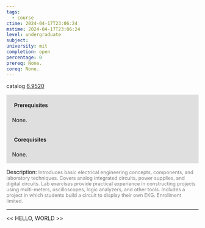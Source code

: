 ```yaml
---
tags:
  - course
ctime: 2024-04-17T23:06:24
mstime: 2024-04-17T23:06:24
level: undergraduate
subject: 
university: mit
completion: open
percentage: 0
prereq: None.
coreq: None.
---
```


catalog [6.9520](http://student.mit.edu/catalog/m6e.html#6.9520)

<span style="display: block; padding: 15px; background-color: rgb(100, 100, 100, 0.2);"><font id="m_prereq3444_0" style="display: block; font-family: Arial, sans-serif; font-weight: bold; padding: 5px">Prerequisites</font><br><span id="prereq3444_0">None.</span></span>
<span style="display: block; padding: 15px; background-color: rgb(100, 100, 100, 0.2);"><font id="m_coreq3444_0" style="display: block; font-family: Arial, sans-serif; font-weight: bold; padding: 5px">Corequisites</font><br><span id="coreq3444_0">None.</span></span>

<font style="">Description:</font>
<font style="color: grey; font-size: 0.8rem;">Introduces basic electrical engineering concepts, components, and laboratory techniques. Covers analog integrated circuits, power supplies, and digital circuits. Lab exercises provide practical experience in constructing projects using multi-meters, oscilloscopes, logic analyzers, and other tools. Includes a project in which students build a circuit to display their own EKG. Enrollment limited.</font>



---

<< HELLO, WORLD >>
